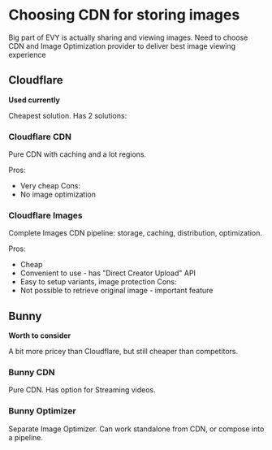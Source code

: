 # Choosing CDN for storing images

Big part of EVY is actually sharing and viewing images. Need to choose CDN and Image Optimization provider to deliver best image viewing experience

## Cloudflare

**Used currently**

Cheapest solution. Has 2 solutions:

### Cloudflare CDN

Pure CDN with caching and a lot regions.

Pros:

- Very cheap
  Cons:
- No image optimization

### Cloudflare Images

Complete Images CDN pipeline: storage, caching, distribution, optimization.

Pros:

- Cheap
- Convenient to use - has "Direct Creator Upload" API
- Easy to setup variants, image protection
  Cons:
- Not possible to retrieve original image - important feature

## Bunny

**Worth to consider**

A bit more pricey than Cloudflare, but still cheaper than competitors.

### Bunny CDN

Pure CDN. Has option for Streaming videos.

### Bunny Optimizer

Separate Image Optimizer. Can work standalone from CDN, or compose into a pipeline.
